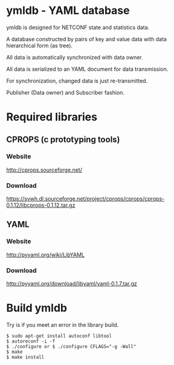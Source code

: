 # ymldb - YAML database

ymldb is designed for NETCONF state and statistics data.

A database constructed by pairs of key and value data with data hierarchical form (as tree).

All data is automatically synchronized with data owner.

All data is serialized to an YAML document for data transmission.

For synchronization, changed data is just re-transmitted.

Publisher (Data owner) and Subscriber fashion.


# Required libraries

## CPROPS (c prototyping tools)

### Website
http://cprops.sourceforge.net/

### Download
https://svwh.dl.sourceforge.net/project/cprops/cprops/cprops-0.1.12/libcprops-0.1.12.tar.gz

## YAML

### Website
http://pyyaml.org/wiki/LibYAML

### Download
http://pyyaml.org/download/libyaml/yaml-0.1.7.tar.gz


# Build ymldb

Try is if you meet an error in the library build.

```
$ sudo apt-get install autoconf libtool
$ autoreconf -i -f
$ ./configure or $ ./configure CFLAGS="-g -Wall"
$ make
$ make install
```
